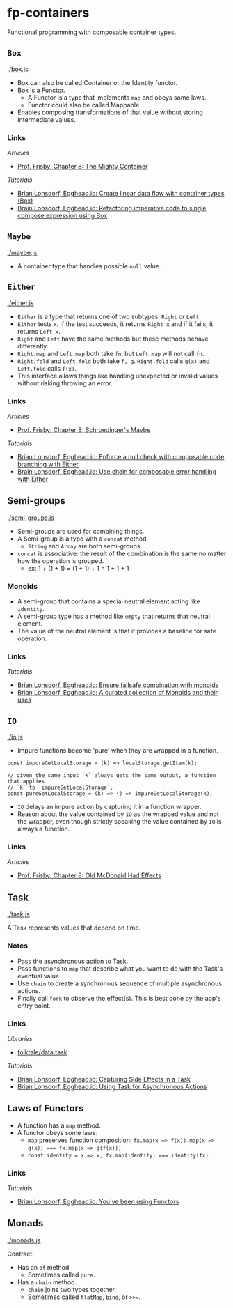 # fp-containers

Functional programming with composable container types.


## `Box`

[./box.js](./box.js)

- Box can also be called Container or the Identity functor.
- Box is a Functor.
    - A Functor is a type that implements `map` and obeys some laws.
    - Functor could also be called Mappable.
- Enables composing transformations of that value without storing intermediate values.


### Links

*Articles*

- [Prof. Frisby, Chapter 8: The Mighty Container](https://drboolean.gitbooks.io/mostly-adequate-guide/content/ch8.html#the-mighty-container)

*Tutorials*

- [Brian Lonsdorf, Egghead.io: Create linear data flow with container types (Box)](https://egghead.io/lessons/javascript-linear-data-flow-with-container-style-types-box)
- [Brain Lonsdorf, Egghead.io: Refactoring imperative code to single compose expression using Box](https://egghead.io/lessons/javascript-refactoring-imperative-code-to-a-single-composed-expression-using-box)


## `Maybe`

[./maybe.js](./maybe.js)

- A container type that handles possible `null` value.


## `Either`

[./either.js](./either.js)

- `Either` is a type that returns one of two subtypes: `Right` or `Left`.
- `Either` tests `x`. If the test succeeds, it returns `Right x` and if it fails, 
  it returns `Left x`.
- `Right` and `Left` have the same methods but these methods behave differently.
- `Right.map` and `Left.map` both take `fn`, but `Left.map` will not call `fn`.
- `Right.fold` and `Left.fold` both take `f, g`. `Right.fold` calls `g(x)` and
  `Left.fold` calls `f(x)`.
- This interface allows things like handling unexpected or invalid values without
  risking throwing an error.


### Links

*Articles*

- [Prof. Frisby, Chapter 8: Schroedinger's Maybe](https://drboolean.gitbooks.io/mostly-adequate-guide/content/ch8.html#schrödingers-maybe)

*Tutorials*

- [Brian Lonsdorf, Egghead.io: Enforce a null check with composable code branching with Either](https://egghead.io/lessons/javascript-composable-code-branching-with-either)
- [Brain Lonsdorf, Egghead.io: Use chain for composable error handling with Either](https://egghead.io/lessons/javascript-composable-error-handling-with-either)


## Semi-groups

[./semi-groups.js](./semi-groups.js)

- Semi-groups are used for combining things.
- A Semi-group is a type with a `concat` method.
  - `String` and `Array` are both semi-groups
- `concat` is associative: the result of the combination is the same no matter
  how the operation is grouped.
  - ex: 1 + (1 + 1) = (1 + 1) + 1 = 1 + 1 + 1


### Monoids

- A semi-group that contains a special neutral element acting like `identity`.
- A semi-group type has a method like `empty` that returns that neutral element.
- The value of the neutral element is that it provides a baseline for safe operation.


### Links

*Tutorials*

- [Brian Lonsdorf, Egghead.io: Ensure failsafe combination with monoids](https://egghead.io/lessons/javascript-failsafe-combination-using-monoids)
- [Brian Lonsdorf, Egghead.io: A curated collection of Monoids and their uses](https://egghead.io/lessons/javascript-a-curated-collection-of-monoids-and-their-uses) 


## `IO`

[./io.js](./io.js)

- Impure functions become 'pure' when they are wrapped in a function.

```
const impureGetLocalStorage = (k) => localStorage.getItem(k);

// given the same input `k` always gets the same output, a function that applies
// `k` to `impureGetLocalStorage`.
const pureGetLocalStorage = (k) => () => impureGetLocalStorage(k);
```

- `IO` delays an impure action by capturing it in a function wrapper.
- Reason about the value contained by `IO` as the wrapped value and not the 
  wrapper, even though strictly speaking the value contained by `IO` is always a
  function.


### Links

*Articles*

- [Prof. Frisby, Chapter 8: Old McDonald Had Effects](https://drboolean.gitbooks.io/mostly-adequate-guide/content/ch8.html#old-mcdonald-had-effects)


## Task

[./task.js](./task.js)

A Task represents values that depend on time.


### Notes

- Pass the asynchronous action to Task.
- Pass functions to `map` that describe what you want to do with the Task's
  eventual value.
- Use `chain` to create a synchronous sequence of multiple asynchronous actions.
- Finally call `fork` to observe the effect(s). This is best done by the 
  app's entry point.


### Links

*Libraries*

- [folktale/data.task](https://github.com/folktale/data.task)

*Tutorials*

- [Brian Lonsdorf, Egghead.io: Capturing Side Effects in a Task](https://egghead.io/lessons/javascript-capturing-side-effects-in-a-task)
- [Brian Lonsdorf, Egghead.io: Using Task for Asynchronous Actions](https://egghead.io/lessons/javascript-using-task-for-asynchronous-actions)


## Laws of Functors

- A function has a `map` method.
- A functor obeys some laws:
  - `map` preserves function composition: 
    `fx.map(x => f(x)).map(x => g(x)) === fx.map(x => g(f(x)))`.
  - `const identity = x => x; fx.map(identity) === identity(fx)`.


### Links

*Tutorials*

- [Brian Lonsdorf, Egghead.io: You've been using Functors](https://egghead.io/lessons/javascript-you-ve-been-using-functors)


## Monads

[./monads.js](./monads.js)


Contract:

- Has an `of` method.
  - Sometimes called `pure`.
- Has a `chain` method.
  - `chain` joins two types together.
  - Sometimes called `flatMap`, `bind`, or `>>=`.
